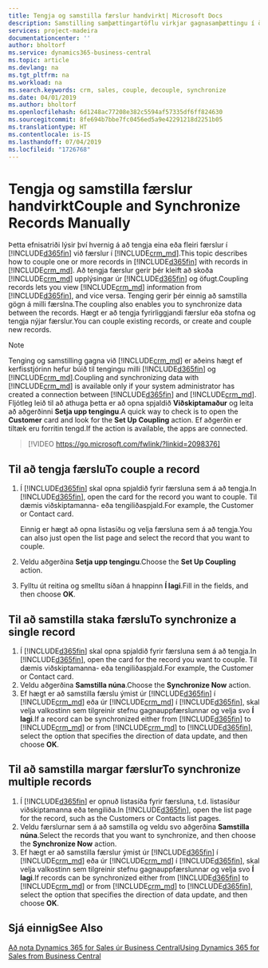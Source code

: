 ```yaml
---
title: Tengja og samstilla færslur handvirkt| Microsoft Docs
description: Samstilling samþættingartöflu virkjar gagnasamþættingu í öllum færslum í töflu í Business Central og Dynamics 365 for Sales-einingu sem eru tengdar.
services: project-madeira
documentationcenter: ''
author: bholtorf
ms.service: dynamics365-business-central
ms.topic: article
ms.devlang: na
ms.tgt_pltfrm: na
ms.workload: na
ms.search.keywords: crm, sales, couple, decouple, synchronize
ms.date: 04/01/2019
ms.author: bholtorf
ms.openlocfilehash: 6d1248ac77208e382c5594af57335df6ff824630
ms.sourcegitcommit: 8fe694b7bbe7fc0456ed5a9e42291218d2251b05
ms.translationtype: HT
ms.contentlocale: is-IS
ms.lasthandoff: 07/04/2019
ms.locfileid: "1726768"
---
```

# <a name="couple-and-synchronize-records-manually"></a><span data-ttu-id="328f6-103">Tengja og samstilla færslur handvirkt</span><span class="sxs-lookup"><span data-stu-id="328f6-103">Couple and Synchronize Records Manually</span></span>
<span data-ttu-id="328f6-104">Þetta efnisatriði lýsir því hvernig á að tengja eina eða fleiri færslur í [!INCLUDE[d365fin](includes/d365fin_md.md)] við færslur í [!INCLUDE[crm_md](includes/crm_md.md)].</span><span class="sxs-lookup"><span data-stu-id="328f6-104">This topic describes how to couple one or more records in [!INCLUDE[d365fin](includes/d365fin_md.md)] with records in [!INCLUDE[crm_md](includes/crm_md.md)].</span></span> <span data-ttu-id="328f6-105">Að tengja færslur gerir þér kleift að skoða [!INCLUDE[crm_md](includes/crm_md.md)] upplýsingar úr [!INCLUDE[d365fin](includes/d365fin_md.md)] og öfugt.</span><span class="sxs-lookup"><span data-stu-id="328f6-105">Coupling records lets you view [!INCLUDE[crm_md](includes/crm_md.md)] information from [!INCLUDE[d365fin](includes/d365fin_md.md)], and vice versa.</span></span> <span data-ttu-id="328f6-106">Tenging gerir þér einnig að samstilla gögn á milli færslna.</span><span class="sxs-lookup"><span data-stu-id="328f6-106">The coupling also enables you to synchronize data between the records.</span></span> <span data-ttu-id="328f6-107">Hægt er að tengja fyrirliggjandi færslur eða stofna og tengja nýjar færslur.</span><span class="sxs-lookup"><span data-stu-id="328f6-107">You can couple existing records, or create and couple new records.</span></span>

> [!Note]
> <span data-ttu-id="328f6-108">Tenging og samstilling gagna við [!INCLUDE[crm_md](includes/crm_md.md)] er aðeins hægt ef kerfisstjórinn hefur búið til tengingu milli [!INCLUDE[d365fin](includes/d365fin_md.md)] og [!INCLUDE[crm_md](includes/crm_md.md)].</span><span class="sxs-lookup"><span data-stu-id="328f6-108">Coupling and synchronizing data with [!INCLUDE[crm_md](includes/crm_md.md)] is available only if your system administrator has created a connection between [!INCLUDE[d365fin](includes/d365fin_md.md)] and [!INCLUDE[crm_md](includes/crm_md.md)].</span></span> <span data-ttu-id="328f6-109">Fljótleg leið til að athuga þetta er að opna spjaldið **Viðskiptamaður** og leita að aðgerðinni **Setja upp tengingu**.</span><span class="sxs-lookup"><span data-stu-id="328f6-109">A quick way to check is to open the **Customer** card and look for the **Set Up Coupling** action.</span></span> <span data-ttu-id="328f6-110">Ef aðgerðin er tiltæk eru forritin tengd.</span><span class="sxs-lookup"><span data-stu-id="328f6-110">If the action is available, the apps are connected.</span></span>   

> [!VIDEO https://go.microsoft.com/fwlink/?linkid=2098376]

## <a name="to-couple-a-record"></a><span data-ttu-id="328f6-111">Til að tengja færslu</span><span class="sxs-lookup"><span data-stu-id="328f6-111">To couple a record</span></span>  
1.  <span data-ttu-id="328f6-112">Í [!INCLUDE[d365fin](includes/d365fin_md.md)] skal opna spjaldið fyrir færsluna sem á að tengja.</span><span class="sxs-lookup"><span data-stu-id="328f6-112">In [!INCLUDE[d365fin](includes/d365fin_md.md)], open the card for the record you want to couple.</span></span> <span data-ttu-id="328f6-113">Til dæmis viðskiptamanna- eða tengiliðaspjald.</span><span class="sxs-lookup"><span data-stu-id="328f6-113">For example, the Customer or Contact card.</span></span>  

    <span data-ttu-id="328f6-114">Einnig er hægt að opna listasíðu og velja færsluna sem á að tengja.</span><span class="sxs-lookup"><span data-stu-id="328f6-114">You can also just open the list page and select the record that you want to couple.</span></span>  

2.  <span data-ttu-id="328f6-115">Veldu aðgerðina **Setja upp tengingu**.</span><span class="sxs-lookup"><span data-stu-id="328f6-115">Choose the **Set Up Coupling** action.</span></span>  
3.  <span data-ttu-id="328f6-116">Fylltu út reitina og smelltu síðan á hnappinn **Í lagi**.</span><span class="sxs-lookup"><span data-stu-id="328f6-116">Fill in the fields, and then choose **OK**.</span></span>  

## <a name="to-synchronize-a-single-record"></a><span data-ttu-id="328f6-117">Til að samstilla staka færslu</span><span class="sxs-lookup"><span data-stu-id="328f6-117">To synchronize a single record</span></span>  
1.  <span data-ttu-id="328f6-118">Í [!INCLUDE[d365fin](includes/d365fin_md.md)] skal opna spjaldið fyrir færsluna sem á að tengja.</span><span class="sxs-lookup"><span data-stu-id="328f6-118">In [!INCLUDE[d365fin](includes/d365fin_md.md)], open the card for the record you want to couple.</span></span> <span data-ttu-id="328f6-119">Til dæmis viðskiptamanna- eða tengiliðaspjald.</span><span class="sxs-lookup"><span data-stu-id="328f6-119">For example, the Customer or Contact card.</span></span>  
2.  <span data-ttu-id="328f6-120">Veldu aðgerðina **Samstilla núna**.</span><span class="sxs-lookup"><span data-stu-id="328f6-120">Choose the **Synchronize Now** action.</span></span>  
3.  <span data-ttu-id="328f6-121">Ef hægt er að samstilla færslu ýmist úr [!INCLUDE[d365fin](includes/d365fin_md.md)] í [!INCLUDE[crm_md](includes/crm_md.md)] eða úr [!INCLUDE[crm_md](includes/crm_md.md)] í [!INCLUDE[d365fin](includes/d365fin_md.md)], skal velja valkostinn sem tilgreinir stefnu gagnauppfærslunnar og velja svo **Í lagi**.</span><span class="sxs-lookup"><span data-stu-id="328f6-121">If a record can be synchronized either from [!INCLUDE[d365fin](includes/d365fin_md.md)] to [!INCLUDE[crm_md](includes/crm_md.md)] or from [!INCLUDE[crm_md](includes/crm_md.md)] to [!INCLUDE[d365fin](includes/d365fin_md.md)], select the option that specifies the direction of data update, and then choose **OK**.</span></span>  

## <a name="to-synchronize-multiple-records"></a><span data-ttu-id="328f6-122">Til að samstilla margar færslur</span><span class="sxs-lookup"><span data-stu-id="328f6-122">To synchronize multiple records</span></span>  
1.  <span data-ttu-id="328f6-123">Í [!INCLUDE[d365fin](includes/d365fin_md.md)] er opnuð listasíða fyrir færsluna, t.d. listasíður viðskiptamanna eða tengiliða.</span><span class="sxs-lookup"><span data-stu-id="328f6-123">In [!INCLUDE[d365fin](includes/d365fin_md.md)], open the list page for the record, such as the Customers or Contacts list pages.</span></span>  
2.  <span data-ttu-id="328f6-124">Veldu færslurnar sem á að samstilla og veldu svo aðgerðina **Samstilla núna**.</span><span class="sxs-lookup"><span data-stu-id="328f6-124">Select the records that you want to synchronize, and then choose the **Synchronize Now** action.</span></span>  
3.  <span data-ttu-id="328f6-125">Ef hægt er að samstilla færslur ýmist úr [!INCLUDE[d365fin](includes/d365fin_md.md)] í [!INCLUDE[crm_md](includes/crm_md.md)] eða úr [!INCLUDE[crm_md](includes/crm_md.md)] í [!INCLUDE[d365fin](includes/d365fin_md.md)], skal velja valkostinn sem tilgreinir stefnu gagnauppfærslunnar og velja svo **Í lagi**.</span><span class="sxs-lookup"><span data-stu-id="328f6-125">If records can be synchronized either from [!INCLUDE[d365fin](includes/d365fin_md.md)] to [!INCLUDE[crm_md](includes/crm_md.md)] or from [!INCLUDE[crm_md](includes/crm_md.md)] to [!INCLUDE[d365fin](includes/d365fin_md.md)], select the option that specifies the direction of data update, and then choose **OK**.</span></span>  

## <a name="see-also"></a><span data-ttu-id="328f6-126">Sjá einnig</span><span class="sxs-lookup"><span data-stu-id="328f6-126">See Also</span></span>  
[<span data-ttu-id="328f6-127">Að nota Dynamics 365 for Sales úr Business Central</span><span class="sxs-lookup"><span data-stu-id="328f6-127">Using Dynamics 365 for Sales from Business Central</span></span>](marketing-integrate-dynamicscrm.md)
